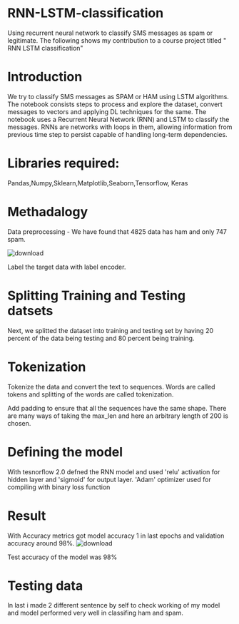 # RNN-LSTM-classification
Using recurrent neural network to classify SMS messages as spam or legitimate. The following shows my contribution to a course project titled " RNN LSTM classification"

# Introduction
We try to classify SMS messages as SPAM or HAM using LSTM algorithms. The notebook consists steps to process and explore the dataset, convert messages to vectors and applying DL techniques for the same.
The notebook uses a Recurrent Neural Network (RNN) and LSTM to classify the messages. RNNs are networks with loops in them, allowing information from previous time step to persist capable of handling long-term dependencies.

# Libraries required:

Pandas,Numpy,Sklearn,Matplotlib,Seaborn,Tensorflow, Keras

# Methadalogy

Data preprocessing - We have found that 4825 data has ham and only 747 spam.

![download](https://user-images.githubusercontent.com/99074712/154860314-18eefeb9-eb3e-43f1-88bd-4242f92a3cfd.png)

Label the target data with label encoder.

# Splitting Training and Testing datsets
Next, we splitted the dataset into training and testing set by having 20 percent of the data being testing and 80 percent being training.

# Tokenization
Tokenize the data and convert the text to sequences.
Words are called tokens and splitting of the words are called tokenization.

Add padding to ensure that all the sequences have the same shape.
There are many ways of taking the max_len and here an arbitrary length of 200 is chosen.

# Defining the model
With tesnorflow 2.0 defned the RNN model and used 'relu' activation for hidden layer and 'sigmoid' for output layer.
'Adam' optimizer used for compiling with binary loss function

# Result
With Accuracy metrics got model accuracy 1 in last epochs and validation accuracy around 98%.
![download](https://user-images.githubusercontent.com/99074712/154861020-e5fd9daf-7a6f-445c-bf5f-f3e1ad34a27b.png)


Test accuracy of the model was 98%

# Testing data
In last i made 2 different sentence by self to check working of my model and model performed very well in classifing ham and spam.
